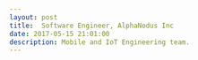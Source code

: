 ```yaml
---
layout: post
title:  Software Engineer, AlphaNodus Inc
date: 2017-05-15 21:01:00
description: Mobile and IoT Engineering team.
---
```


